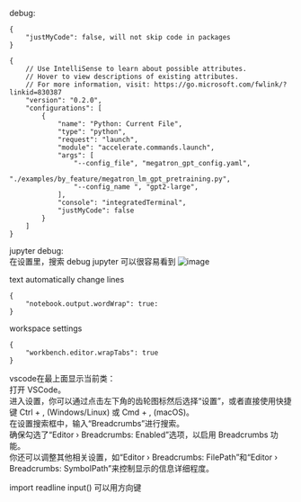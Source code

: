 debug: 
```
{
    "justMyCode": false, will not skip code in packages
}
```
```
{
    // Use IntelliSense to learn about possible attributes.
    // Hover to view descriptions of existing attributes.
    // For more information, visit: https://go.microsoft.com/fwlink/?linkid=830387
    "version": "0.2.0",
    "configurations": [
        {
            "name": "Python: Current File",
            "type": "python",
            "request": "launch",
            "module": "accelerate.commands.launch",
            "args": [
                "--config_file", "megatron_gpt_config.yaml",
                "./examples/by_feature/megatron_lm_gpt_pretraining.py",
                "--config_name ", "gpt2-large",
            ],
            "console": "integratedTerminal",
            "justMyCode": false
        }
    ]
}
```
jupyter debug:  
在设置里，搜索 debug jupyter 可以很容易看到
![image](https://github.com/jiashenggu/note/assets/32376856/b6612658-4f97-4acf-b501-7780ac78a798)



text automatically change lines
```
{
    "notebook.output.wordWrap": true:
}
```
workspace settings

```
{
    "workbench.editor.wrapTabs": true
}
```

vscode在最上面显示当前类：  
打开 VSCode。  
进入设置，你可以通过点击左下角的齿轮图标然后选择“设置”，或者直接使用快捷键 Ctrl + , (Windows/Linux) 或 Cmd + , (macOS)。  
在设置搜索框中，输入“Breadcrumbs”进行搜索。  
确保勾选了“Editor › Breadcrumbs: Enabled”选项，以启用 Breadcrumbs 功能。  
你还可以调整其他相关设置，如“Editor › Breadcrumbs: FilePath”和“Editor › Breadcrumbs: SymbolPath”来控制显示的信息详细程度。  


import readline
input() 可以用方向键

